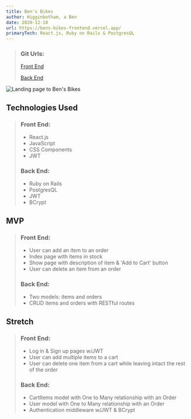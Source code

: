 ```yaml
---
title: Ben's Bikes
author: Higginbotham, a Ben
date: 2020-12-10
url: https://bens-bikes-frontend.vercel.app/
primaryTech: React.js, Ruby on Rails & PostgresQL
---
```


> ### Git Urls:
>
> [Front End](https://github.com/bicycleben88/bens_bikes_frontend)
>
> [Back End](https://github.com/bicycleben88/bens_bikes_backend)

![Landing page to Ben's Bikes](https://i.imgur.com/Kt3juRq.jpg)

## Technologies Used

> ### Front End:
>
> - React.js
> - JavaScript
> - CSS Components
> - JWT
>
> ### Back End:
>
> - Ruby on Rails
> - PostgresQL
> - JWT
> - BCrypt

## MVP

> ### Front End:
>
> - User can add an item to an order
> - Index page with items in stock
> - Show page with description of item & 'Add to Cart' button
> - User can delete an item from an order
>
> ### Back End:
>
> - Two models: items and orders
> - CRUD items and orders with RESTful routes

## Stretch

> ### Front End:
>
> - Log in & Sign up pages w/JWT
> - User can add multiple items to a cart
> - User can delete one item from a cart while leaving intact the rest of the order
>
> ### Back End:
>
> - CartItems model with One to Many relationship with an Order
> - User model with One to Many relationship with an Order
> - Authentication middleware w/JWT & BCrypt
